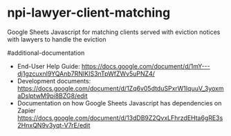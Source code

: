 # npi-lawyer-client-matching
Google Sheets Javascript for matching clients served with eviction notices with lawyers to handle the eviction

#additional-documentation
* End-User Help Guide: https://docs.google.com/document/d/1mY---dj1gzcuxnI9YQAnb7RNIKIS3nTpWfZWv5uPNZ4/
* Development documents: https://docs.google.com/document/d/1Zq6v05dtduSPxrW1IquuV_3yoxmaDslptwM9pi8BZG8/edit
* Documentation on how Google Sheets Javascript has dependencies on Zapier https://docs.google.com/document/d/13dDB9Z2QvxLFhrzdEHta6gRE3s2HnxQN9v3yqt-V7rE/edit
